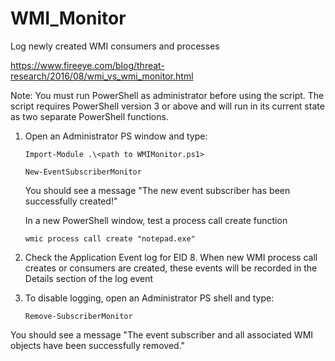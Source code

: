 # WMI_Monitor
Log newly created WMI consumers and processes

https://www.fireeye.com/blog/threat-research/2016/08/wmi_vs_wmi_monitor.html

Note: You must run PowerShell as administrator before using the script. 
The script requires PowerShell version 3 or above and will run in its current state as two separate PowerShell functions.

1. Open an Administrator PS window and type:

    ```
    Import-Module .\<path to WMIMonitor.ps1>
    
    New-EventSubscriberMonitor 
    ```    
    You should see a message "The new event subscriber has been successfully created!"
    
    In a new PowerShell window, test a process call create function 
    ```    
    wmic process call create "notepad.exe" 
    ```    
2. Check the Application Event log for EID 8. When new WMI process call creates or consumers are created, these events will be recorded in the Details section of the log event

3. To disable logging, open an Administrator PS shell and type:

    ```
    Remove-SubscriberMonitor
    ```
  You should see a message "The event subscriber and all associated WMI objects have been successfully removed."
